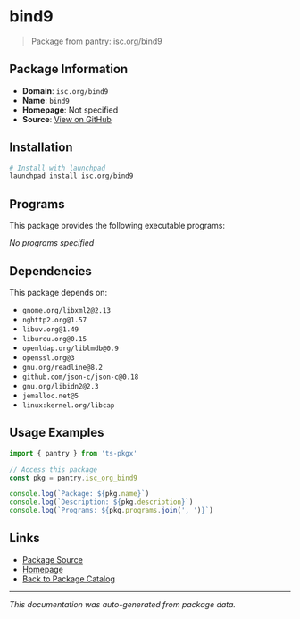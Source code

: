 # bind9

> Package from pantry: isc.org/bind9

## Package Information

- **Domain**: `isc.org/bind9`
- **Name**: `bind9`
- **Homepage**: Not specified
- **Source**: [View on GitHub](https://github.com/pkgxdev/pantry/tree/main/projects/isc.org/bind9/package.yml)

## Installation

```bash
# Install with launchpad
launchpad install isc.org/bind9
```

## Programs

This package provides the following executable programs:

*No programs specified*

## Dependencies

This package depends on:

- `gnome.org/libxml2@2.13`
- `nghttp2.org@1.57`
- `libuv.org@1.49`
- `liburcu.org@0.15`
- `openldap.org/liblmdb@0.9`
- `openssl.org@3`
- `gnu.org/readline@8.2`
- `github.com/json-c/json-c@0.18`
- `gnu.org/libidn2@2.3`
- `jemalloc.net@5`
- `linux:kernel.org/libcap`

## Usage Examples

```typescript
import { pantry } from 'ts-pkgx'

// Access this package
const pkg = pantry.isc_org_bind9

console.log(`Package: ${pkg.name}`)
console.log(`Description: ${pkg.description}`)
console.log(`Programs: ${pkg.programs.join(', ')}`)
```

## Links

- [Package Source](https://github.com/pkgxdev/pantry/tree/main/projects/isc.org/bind9/package.yml)
- [Homepage](#)
- [Back to Package Catalog](../package-catalog.md)

---

*This documentation was auto-generated from package data.*
